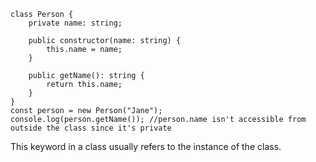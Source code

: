 
```TS
class Person {
	private name: string;
	
	public constructor(name: string) {
		this.name = name;
	}
	
	public getName(): string {
		return this.name;
	}
}
const person = new Person("Jane");
console.log(person.getName()); //person.name isn't accessible from outside the class since it's private
```

This keyword in a class usually refers to the instance of the class.